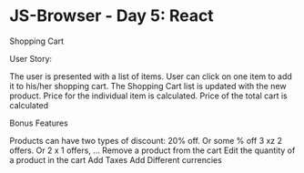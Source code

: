 # JS-Browser - Day 5: React

Shopping Cart

User Story:

The user is presented with a list of items.
User can click on one item to add it to his/her shopping cart.
The Shopping Cart list is updated with the new product.
Price for the individual item is calculated.
Price of the total cart is calculated

Bonus Features

Products can have two types of discount:
20% off. Or some % off
3 xz 2 offers. Or 2 x 1 offers, ...
Remove a product from the cart
Edit the quantity of a product in the cart
Add Taxes
Add Different currencies